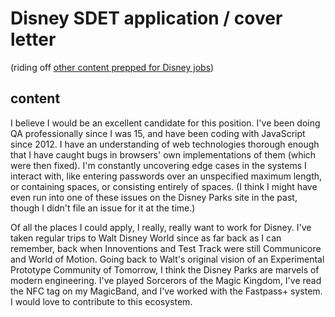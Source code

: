 # Disney SDET application / cover letter

(riding off [other content prepped for Disney jobs](3cc0cb66-6b2e-4267-8429-d0f033db7ddf.md))

## content

I believe I would be an excellent candidate for this position. I've been doing QA professionally since I was 15, and have been coding with JavaScript since 2012. I have an understanding of web technologies thorough enough that I have caught bugs in browsers' own implementations of them (which were then fixed). I'm constantly uncovering edge cases in the systems I interact with, like entering passwords over an unspecified maximum length, or containing spaces, or consisting entirely of spaces. (I think I might have even run into one of these issues on the Disney Parks site in the past, though I didn't file an issue for it at the time.)

Of all the places I could apply, I really, really want to work for Disney. I've taken regular trips to Walt Disney World since as far back as I can remember, back when Innoventions and Test Track were still Communicore and World of Motion. Going back to Walt's original vision of an Experimental Prototype Community of Tomorrow, I think the Disney Parks are marvels of modern engineering. I've played Sorcerors of the Magic Kingdom, I've read the NFC tag on my MagicBand, and I've worked with the Fastpass+ system. I would love to contribute to this ecosystem.
